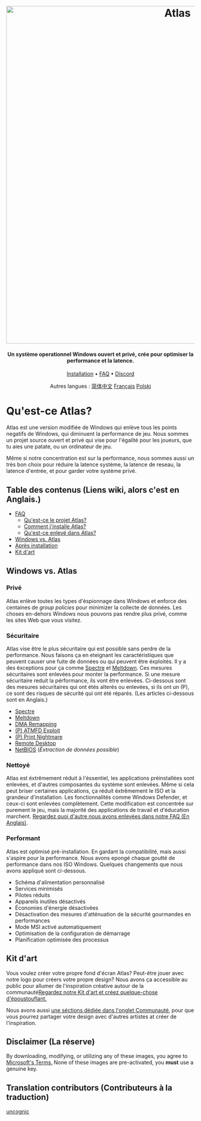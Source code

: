 <h1 align="center">
  <br>
  <a href="http://atlasos.net"><img src="https://i.imgur.com/xV08gIt.png" alt="Atlas" width="900"></a>
</h1>
<h4 align="center">Un système operationnel Windows ouvert et privé, crée pour optimiser la performance et la latence.</h4>

<p align="center">
  <a href="https://github.com/Atlas-OS/Atlas/wiki/2.-Installing">Installation</a>
  •
  <a href="https://github.com/Atlas-OS/Atlas/wiki/1.-FAQ#contents">FAQ</a>
  •
  <a href="https://discord.com/servers/atlas-795710270000332800" target="_blank">Discord</a>
</p>
<p align="center">
 Autres langues :
  <a href="https://github.com/Atlas-OS/Atlas/blob/main/README_Translations/README_zh_CN.md">简体中文</a> <a href="https://github.com/Atlas-OS/Atlas/blob/main/README_Translations/README_fr_FR.md">Français</a> <a href="https://github.com/Atlas-OS/Atlas/blob/main/README_Translations/README_pl_PL.md">Polski</a>
</p>

# Qu'est-ce Atlas?

Atlas est une version modifiée de Windows qui enlève tous les points negatifs de Windows, qui diminuent la performance de jeu. Nous sommes un projet source ouvert et privé qui vise pour l'égalité pour les joueurs, que tu aies une patate, ou un ordinateur de jeu.

Même si notre concentration est sur la performance, nous sommes aussi un très bon choix pour réduire la latence système, la latence de reseau, la latence d'entrée, et pour garder votre système privé.

## Table des contenus (Liens wiki, alors c'est en Anglais.)

- [FAQ](https://github.com/Atlas-OS/Atlas/wiki/1.-FAQ)
  - [Qu'est-ce le projet Atlas?](https://github.com/Atlas-OS/Atlas/wiki/1.-FAQ#11-what-is-the-atlas-project)
  - [Comment j'installe Atlas?](https://github.com/Atlas-OS/Atlas/wiki/1.-FAQ#12-how-do-i-install-atlas-os)
  - [Qu'est-ce enlevé dans Atlas?](https://github.com/Atlas-OS/Atlas/wiki/1.-FAQ#13-whats-removed-in-atlas-os)
- <a href="#windows-vs-atlas">Windows vs. Atlas</a>
- [Après installation](https://github.com/Atlas-OS/Atlas/wiki/3.-Post-Install)
- [Kit d'art](./img/brand-kit.zip)

## Windows vs. Atlas

### **Privé**

Atlas enlève toutes les types d'éspionnage dans Windows et enforce des centaines de <em>group policies</em> pour minimizer la collecte de données. Les choses en-dehors Windows nous pouvons pas rendre plus privé, comme les sites Web que vous visitez.

### **Sécuritaire**

Atlas vise être le plus sécuritaire qui est possible sans perdre de la performance. Nous faisons ça en eteignant les caractéristiques que peuvent causer une fuite de données ou qui peuvent être éxploités. Il y a des éxceptions pour ça comme [Spectre](https://spectreattack.com/spectre.pdf) et [Meltdown](https://meltdownattack.com/meltdown.pdf). Ces mesures sécuritaires sont enlevées pour monter la performance.
Si une mesure sécuritaire reduit la pérformance, ils vont être enlevées. Ci-dessous sont des mesures sécuritaires qui ont étés alterés ou enlevées, si ils ont un (P), ce sont des risques de sécurité qui ont été réparés. (Les articles ci-dessous sont en Anglais.)

- [Spectre](https://spectreattack.com/spectre.pdf)
- [Meltdown](https://meltdownattack.com/meltdown.pdf)
- [DMA Remapping](https://docs.microsoft.com/en-us/windows/security/information-protection/kernel-dma-protection-for-thunderbolt)
- [(P) ATMFD Exploit](https://msrc.microsoft.com/update-guide/en-US/vulnerability/CVE-2020-1020)
- [(P) Print Nightmare](https://us-cert.cisa.gov/ncas/current-activity/2021/06/30/printnightmare-critical-windows-print-spooler-vulnerability)
- [Remote Desktop](https://cve.mitre.org/cgi-bin/cvekey.cgi?keyword=Windows+Remote+Desktop)
- [NetBIOS](https://en.wikipedia.org/wiki/NetBIOS) (_Éxtraction de données possible_)

### **Nettoyé**

Atlas est éxtrêmement réduit à l'éssentiel, les applications préinstallées sont enlevées, et d'autres composantes du système sont enlevées. Même si cela peut briser certaines applications, ça réduit éxtrêmement le ISO et la grandeur d'installation. Les fonctionnalités comme Windows Defender, et ceux-ci sont enlevées complètement. Cette modification est concentrée sur purement le jeu, mais la majorité des applications de travail et d'éducation marchent. [Regardez quoi d'autre nous avons enlevées dans notre FAQ (En Anglais)](https://github.com/Atlas-OS/Atlas/wiki/1.-FAQ#13-whats-removed-in-atlas-os).

### **Performant**

Atlas est optimisé pré-installation. En gardant la compatibilité, mais aussi s'aspire pour la performance. Nous avons epongé chaque goutté de performance dans nos ISO Windows. Quelques changements que nous avons appliqué sont ci-dessous.

- Schéma d'alimentation personnalisé
- Services minimisés
- Pilotes réduits
- Appareils inutiles désactivés
- Économies d'énergie désactivées
- Désactivation des mesures d'atténuation de la sécurité gourmandes en performances
- Mode MSI activé automatiquement
- Optimisation de la configuration de démarrage
- Planification optimisée des processus

## Kit d'art

Vous voulez créer votre propre fond d'écran Atlas? Peut-être jouer avec notre logo pour créers votre propre design? Nous avons ça accessible au public pour allumer de l'inspiration créative autour de la communauté[Regardez notre Kit d'art et créez quelque-chose d'époustouflant.](./img/brand-kit.zip)

Nous avons aussi [une séctions dédiée dans l'onglet Communauté](https://github.com/Atlas-OS/Atlas/discussions/categories/community-artwork), pour que vous pourrez partager votre design avec d'autres artistes at créer de l'inspiration.

## Disclaimer (La réserve)

By downloading, modifying, or utilizing any of these images, you agree to [Microsoft's Terms.](https://www.microsoft.com/en-us/Useterms/Retail/Windows/10/UseTerms_Retail_Windows_10_English.htm) None of these images are pre-activated, you **must** use a genuine key.

## Translation contributors (Contributeurs à la traduction)

[uncognic](https://github.com/uncognic)
